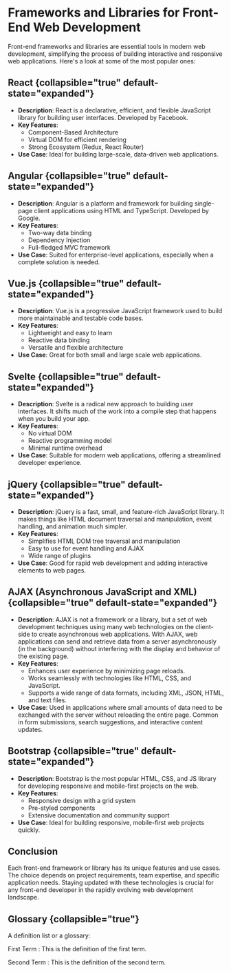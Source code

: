 # Frameworks and Libraries for Front-End Web Development

Front-end frameworks and libraries are essential tools in modern web development, simplifying the process of building
interactive and responsive web applications. Here's a look at some of the most popular ones:

## React {collapsible="true" default-state="expanded"}

- **Description**: React is a declarative, efficient, and flexible JavaScript library for building user interfaces.
  Developed by Facebook.
- **Key Features**:
    - Component-Based Architecture
    - Virtual DOM for efficient rendering
    - Strong Ecosystem (Redux, React Router)
- **Use Case**: Ideal for building large-scale, data-driven web applications.

## Angular {collapsible="true" default-state="expanded"}

- **Description**: Angular is a platform and framework for building single-page client applications using HTML and
  TypeScript. Developed by Google.
- **Key Features**:
    - Two-way data binding
    - Dependency Injection
    - Full-fledged MVC framework
- **Use Case**: Suited for enterprise-level applications, especially when a complete solution is needed.

## Vue.js {collapsible="true" default-state="expanded"}

- **Description**: Vue.js is a progressive JavaScript framework used to build more maintainable and testable code bases.
- **Key Features**:
    - Lightweight and easy to learn
    - Reactive data binding
    - Versatile and flexible architecture
- **Use Case**: Great for both small and large scale web applications.

## Svelte {collapsible="true" default-state="expanded"}

- **Description**: Svelte is a radical new approach to building user interfaces. It shifts much of the work into a
  compile step that happens when you build your app.
- **Key Features**:
    - No virtual DOM
    - Reactive programming model
    - Minimal runtime overhead
- **Use Case**: Suitable for modern web applications, offering a streamlined developer experience.

## jQuery {collapsible="true" default-state="expanded"}

- **Description**: jQuery is a fast, small, and feature-rich JavaScript library. It makes things like HTML document
  traversal and manipulation, event handling, and animation much simpler.
- **Key Features**:
    - Simplifies HTML DOM tree traversal and manipulation
    - Easy to use for event handling and AJAX
    - Wide range of plugins
- **Use Case**: Good for rapid web development and adding interactive elements to web pages.

## AJAX (Asynchronous JavaScript and XML) {collapsible="true" default-state="expanded"}

- **Description**: AJAX is not a framework or a library, but a set of web development techniques using many web
  technologies on the client-side to create asynchronous web applications. With AJAX, web applications can send and
  retrieve data from a server asynchronously (in the background) without interfering with the display and behavior of
  the existing page.
- **Key Features**:
    - Enhances user experience by minimizing page reloads.
    - Works seamlessly with technologies like HTML, CSS, and JavaScript.
    - Supports a wide range of data formats, including XML, JSON, HTML, and text files.
- **Use Case**: Used in applications where small amounts of data need to be exchanged with the server without reloading
  the entire page. Common in form submissions, search suggestions, and interactive content updates.

## Bootstrap {collapsible="true" default-state="expanded"}

- **Description**: Bootstrap is the most popular HTML, CSS, and JS library for developing responsive and mobile-first
  projects on the web.
- **Key Features**:
    - Responsive design with a grid system
    - Pre-styled components
    - Extensive documentation and community support
- **Use Case**: Ideal for building responsive, mobile-first web projects quickly.

## Conclusion

Each front-end framework or library has its unique features and use cases. The choice depends on project requirements,
team expertise, and specific application needs. Staying updated with these technologies is crucial for any front-end
developer in the rapidly evolving web development landscape.

## Glossary {collapsible="true"}

A definition list or a glossary:

First Term
: This is the definition of the first term.

Second Term
: This is the definition of the second term.
